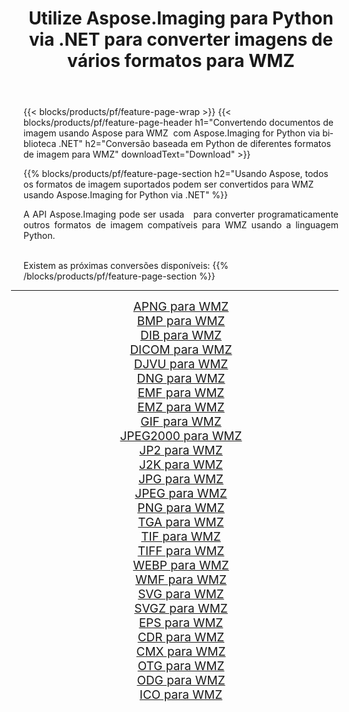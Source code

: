 ﻿---
title: Utilize Aspose.Imaging para Python via .NET para converter imagens de vários formatos para WMZ 
weight: 3920
url: /pt/python-net/conversion/to/wmz/ 
lang: pt
langdirlevel: 2
locales: zh-hans,ja,it,ru,de,es,fr,nl,id,lt,pl,pt,vi,tr,ko,zh-hant,ar,hi,th,sv,cs,uk,he
description: Você pode usar Aspose.Imaging para Python via biblioteca .NET para converter de uma variedade de formatos para WMZ
---

{{< blocks/products/pf/feature-page-wrap >}}
{{< blocks/products/pf/feature-page-header h1="Convertendo documentos de imagem usando Aspose para WMZ  com Aspose.Imaging for Python via biblioteca .NET" h2="Conversão baseada em Python de diferentes formatos de imagem para WMZ" downloadText="Download" >}}


{{% blocks/products/pf/feature-page-section  h2="Usando Aspose, todos os formatos de imagem suportados podem ser convertidos para WMZ usando Aspose.Imaging for Python via .NET" %}}
<p align=justify>A API Aspose.Imaging pode ser usada   para converter programaticamente outros formatos de imagem compatíveis para WMZ usando a linguagem Python.</p>
<br/>
Existem as próximas conversões disponíveis:
{{% /blocks/products/pf/feature-page-section %}}
<div class="container-fluid productfamilypage bg-gray">
    <div class="convertypes bg-gray agp-content section">
        <div class="container">
		<hr style="margin-left:-20px;"/>
		<div class="row other-converters" style="gap: 10px;font-size: 19px;text-align:center;">
		    <div class='col-md-2 other-converter remove-lp remove-rp'><a href="/imaging/pt/python-net/conversion/apng-to-wmz/" style="padding:15px;">APNG para WMZ</a></div>
<div class='col-md-2 other-converter remove-lp remove-rp'><a href="/imaging/pt/python-net/conversion/bmp-to-wmz/" style="padding:15px;">BMP para WMZ</a></div>
<div class='col-md-2 other-converter remove-lp remove-rp'><a href="/imaging/pt/python-net/conversion/dib-to-wmz/" style="padding:15px;">DIB para WMZ</a></div>
<div class='col-md-2 other-converter remove-lp remove-rp'><a href="/imaging/pt/python-net/conversion/dicom-to-wmz/" style="padding:15px;">DICOM para WMZ</a></div>
<div class='col-md-2 other-converter remove-lp remove-rp'><a href="/imaging/pt/python-net/conversion/djvu-to-wmz/" style="padding:15px;">DJVU para WMZ</a></div>
<div class='col-md-2 other-converter remove-lp remove-rp'><a href="/imaging/pt/python-net/conversion/dng-to-wmz/" style="padding:15px;">DNG para WMZ</a></div>
<div class='col-md-2 other-converter remove-lp remove-rp'><a href="/imaging/pt/python-net/conversion/emf-to-wmz/" style="padding:15px;">EMF para WMZ</a></div>
<div class='col-md-2 other-converter remove-lp remove-rp'><a href="/imaging/pt/python-net/conversion/emz-to-wmz/" style="padding:15px;">EMZ para WMZ</a></div>
<div class='col-md-2 other-converter remove-lp remove-rp'><a href="/imaging/pt/python-net/conversion/gif-to-wmz/" style="padding:15px;">GIF para WMZ</a></div>
<div class='col-md-2 other-converter remove-lp remove-rp'><a href="/imaging/pt/python-net/conversion/jpeg2000-to-wmz/" style="padding:15px;">JPEG2000 para WMZ</a></div>
<div class='col-md-2 other-converter remove-lp remove-rp'><a href="/imaging/pt/python-net/conversion/jp2-to-wmz/" style="padding:15px;">JP2 para WMZ</a></div>
<div class='col-md-2 other-converter remove-lp remove-rp'><a href="/imaging/pt/python-net/conversion/j2k-to-wmz/" style="padding:15px;">J2K para WMZ</a></div>
<div class='col-md-2 other-converter remove-lp remove-rp'><a href="/imaging/pt/python-net/conversion/jpg-to-wmz/" style="padding:15px;">JPG para WMZ</a></div>
<div class='col-md-2 other-converter remove-lp remove-rp'><a href="/imaging/pt/python-net/conversion/jpeg-to-wmz/" style="padding:15px;">JPEG para WMZ</a></div>
<div class='col-md-2 other-converter remove-lp remove-rp'><a href="/imaging/pt/python-net/conversion/png-to-wmz/" style="padding:15px;">PNG para WMZ</a></div>
<div class='col-md-2 other-converter remove-lp remove-rp'><a href="/imaging/pt/python-net/conversion/tga-to-wmz/" style="padding:15px;">TGA para WMZ</a></div>
<div class='col-md-2 other-converter remove-lp remove-rp'><a href="/imaging/pt/python-net/conversion/tif-to-wmz/" style="padding:15px;">TIF para WMZ</a></div>
<div class='col-md-2 other-converter remove-lp remove-rp'><a href="/imaging/pt/python-net/conversion/tiff-to-wmz/" style="padding:15px;">TIFF para WMZ</a></div>
<div class='col-md-2 other-converter remove-lp remove-rp'><a href="/imaging/pt/python-net/conversion/webp-to-wmz/" style="padding:15px;">WEBP para WMZ</a></div>
<div class='col-md-2 other-converter remove-lp remove-rp'><a href="/imaging/pt/python-net/conversion/wmf-to-wmz/" style="padding:15px;">WMF para WMZ</a></div>
<div class='col-md-2 other-converter remove-lp remove-rp'><a href="/imaging/pt/python-net/conversion/svg-to-wmz/" style="padding:15px;">SVG para WMZ</a></div>
<div class='col-md-2 other-converter remove-lp remove-rp'><a href="/imaging/pt/python-net/conversion/svgz-to-wmz/" style="padding:15px;">SVGZ para WMZ</a></div>
<div class='col-md-2 other-converter remove-lp remove-rp'><a href="/imaging/pt/python-net/conversion/eps-to-wmz/" style="padding:15px;">EPS para WMZ</a></div>
<div class='col-md-2 other-converter remove-lp remove-rp'><a href="/imaging/pt/python-net/conversion/cdr-to-wmz/" style="padding:15px;">CDR para WMZ</a></div>
<div class='col-md-2 other-converter remove-lp remove-rp'><a href="/imaging/pt/python-net/conversion/cmx-to-wmz/" style="padding:15px;">CMX para WMZ</a></div>
<div class='col-md-2 other-converter remove-lp remove-rp'><a href="/imaging/pt/python-net/conversion/otg-to-wmz/" style="padding:15px;">OTG para WMZ</a></div>
<div class='col-md-2 other-converter remove-lp remove-rp'><a href="/imaging/pt/python-net/conversion/odg-to-wmz/" style="padding:15px;">ODG para WMZ</a></div>
<div class='col-md-2 other-converter remove-lp remove-rp'><a href="/imaging/pt/python-net/conversion/ico-to-wmz/" style="padding:15px;">ICO para WMZ</a></div>
                </div>
        </div>
    </div>
</div>
<br/>

